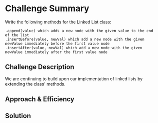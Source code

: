 # Challenge Summary
Write the following methods for the Linked List class:

    .append(value) which adds a new node with the given value to the end of the list
    .insertBefore(value, newVal) which add a new node with the given newValue immediately before the first value node
    .insertAfter(value, newVal) which add a new node with the given newValue immediately after the first value node


## Challenge Description
We are continuing to build upon our implementation of linked lists by extending the class' methods.

## Approach & Efficiency
<!-- What approach did you take? Why? What is the Big O space/time for this approach? -->

## Solution
<!-- Embedded whiteboard image -->

